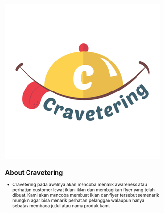 <p align="center"><img src="https://github.com/DeniSetiawan7/cravetering-source/blob/master/public/images/logo.png?raw=true"></p>

## About Cravetering
- Cravetering pada awalnya akan mencoba menarik awareness atau perhatian customer lewat iklan-iklan dan membagikan flyer yang telah dibuat. Kami akan mencoba membuat iklan dan flyer tersebut semenarik mungkin agar bisa menarik perhatian pelanggan walaupun hanya sebatas membaca judul atau nama produk kami.
